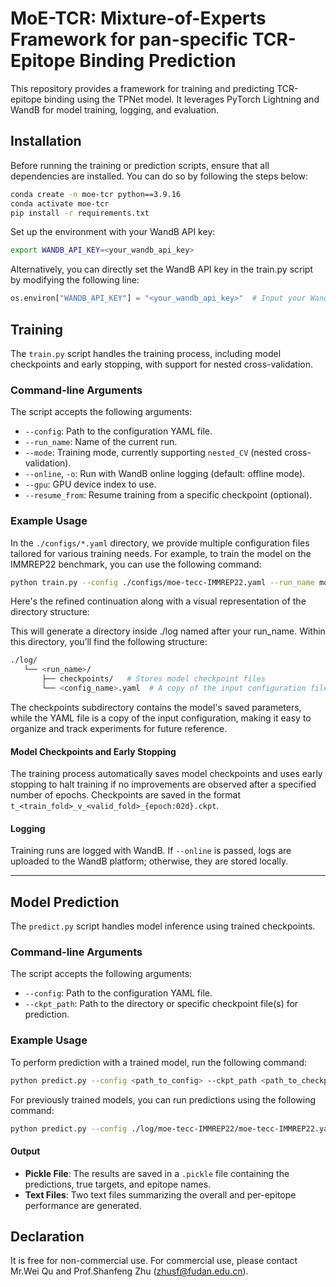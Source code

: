 # MoE-TCR: Mixture-of-Experts Framework for pan-specific TCR-Epitope Binding Prediction

This repository provides a framework for training and predicting TCR-epitope binding using the TPNet model. It leverages PyTorch Lightning and WandB for model training, logging, and evaluation.

## Installation

Before running the training or prediction scripts, ensure that all dependencies are installed. You can do so by following the steps below:

```bash
conda create -n moe-tcr python==3.9.16
conda activate moe-tcr
pip install -r requirements.txt
```

Set up the environment with your WandB API key:

```bash
export WANDB_API_KEY=<your_wandb_api_key>
```

Alternatively, you can directly set the WandB API key in the train.py script by modifying the following line:
```python
os.environ["WANDB_API_KEY"] = "<your_wandb_api_key>"  # Input your WandB API key for online logging
```


## Training

The `train.py` script handles the training process, including model checkpoints and early stopping, with support for nested cross-validation.

### Command-line Arguments

The script accepts the following arguments:

- `--config`: Path to the configuration YAML file.
- `--run_name`: Name of the current run.
- `--mode`: Training mode, currently supporting `nested_CV` (nested cross-validation).
- `--online`, `-o`: Run with WandB online logging (default: offline mode).
- `--gpu`: GPU device index to use.
- `--resume_from`: Resume training from a specific checkpoint (optional).

### Example Usage

In the `./configs/*.yaml` directory, we provide multiple configuration files tailored for various training needs. For example, to train the model on the IMMREP22 benchmark, you can use the following command:

```bash
python train.py --config ./configs/moe-tecc-IMMREP22.yaml --run_name moe-tecc-IMMREP22 --mode nested_CV --gpu 0 --online
```

Here's the refined continuation along with a visual representation of the directory structure:

This will generate a directory inside ./log named after your run_name. Within this directory, you’ll find the following structure:

```bash
./log/
   └── <run_name>/
       ├── checkpoints/   # Stores model checkpoint files
       └── <config_name>.yaml  # A copy of the input configuration file
```
The checkpoints subdirectory contains the model's saved parameters, while the YAML file is a copy of the input configuration, making it easy to organize and track experiments for future reference.


#### Model Checkpoints and Early Stopping

The training process automatically saves model checkpoints and uses early stopping to halt training if no improvements are observed after a specified number of epochs. Checkpoints are saved in the format `t_<train_fold>_v_<valid_fold>_{epoch:02d}.ckpt`.

#### Logging

Training runs are logged with WandB. If `--online` is passed, logs are uploaded to the WandB platform; otherwise, they are stored locally.

---

## Model Prediction

The `predict.py` script handles model inference using trained checkpoints.

### Command-line Arguments

The script accepts the following arguments:

- `--config`: Path to the configuration YAML file.
- `--ckpt_path`: Path to the directory or specific checkpoint file(s) for prediction.

### Example Usage

To perform prediction with a trained model, run the following command:

```bash
python predict.py --config <path_to_config> --ckpt_path <path_to_checkpoint>
```

For previously trained models, you can run predictions using the following command:

```bash
python predict.py --config ./log/moe-tecc-IMMREP22/moe-tecc-IMMREP22.yaml --ckpt_path ./log/moe-tecc-IMMREP22/checkpoints
```


#### Output

- **Pickle File**: The results are saved in a `.pickle` file containing the predictions, true targets, and epitope names.
- **Text Files**: Two text files summarizing the overall and per-epitope performance are generated.

## Declaration
It is free for non-commercial use. For commercial use, please contact Mr.Wei Qu and Prof.Shanfeng Zhu (zhusf@fudan.edu.cn).

